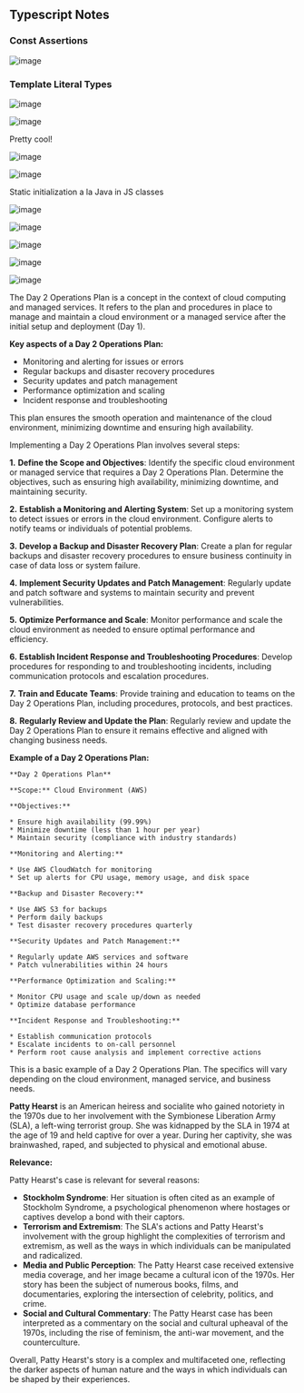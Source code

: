 ## Typescript Notes

### Const Assertions

![image](https://github.com/user-attachments/assets/6e06222e-1549-4544-8c0f-f46556166e97)

### Template Literal Types


![image](https://github.com/user-attachments/assets/699e1123-f007-4960-87d7-62499a2719e9)


![image](https://github.com/user-attachments/assets/484b7c5b-6c99-43e0-80c5-ea48df29c5a5)

Pretty cool!

![image](https://github.com/user-attachments/assets/02d49d79-b87c-48b1-bd78-d647f2304771)

![image](https://github.com/user-attachments/assets/8092df4b-9f8d-4829-aeb2-2a0a9e368c76)

Static initialization a la Java in JS classes

![image](https://github.com/user-attachments/assets/243471db-945f-44e7-a35f-77837a293ddb)

![image](https://github.com/user-attachments/assets/6ddb910b-0ce3-47ff-8ea1-7b5c8f4ee346)

![image](https://github.com/user-attachments/assets/d0f6b755-1760-4a09-8dde-154f7dfa821f)


![image](https://github.com/user-attachments/assets/7275a009-4454-41b2-b188-fd17d623401b)

![image](https://github.com/user-attachments/assets/b87bc310-8fa5-4b8f-9606-c441db46dfa6)

The Day 2 Operations Plan is a concept in the context of cloud computing and managed services. It refers to the plan and procedures in place to manage and maintain a cloud environment or a managed service after the initial setup and deployment (Day 1).

**Key aspects of a Day 2 Operations Plan:**

* Monitoring and alerting for issues or errors
* Regular backups and disaster recovery procedures
* Security updates and patch management
* Performance optimization and scaling
* Incident response and troubleshooting

This plan ensures the smooth operation and maintenance of the cloud environment, minimizing downtime and ensuring high availability. 

Implementing a Day 2 Operations Plan involves several steps:

**1.** **Define the Scope and Objectives**: Identify the specific cloud environment or managed service that requires a Day 2 Operations Plan. Determine the objectives, such as ensuring high availability, minimizing downtime, and maintaining security.

**2.** **Establish a Monitoring and Alerting System**: Set up a monitoring system to detect issues or errors in the cloud environment. Configure alerts to notify teams or individuals of potential problems.

**3.** **Develop a Backup and Disaster Recovery Plan**: Create a plan for regular backups and disaster recovery procedures to ensure business continuity in case of data loss or system failure.

**4.** **Implement Security Updates and Patch Management**: Regularly update and patch software and systems to maintain security and prevent vulnerabilities.

**5.** **Optimize Performance and Scale**: Monitor performance and scale the cloud environment as needed to ensure optimal performance and efficiency.

**6.** **Establish Incident Response and Troubleshooting Procedures**: Develop procedures for responding to and troubleshooting incidents, including communication protocols and escalation procedures.

**7.** **Train and Educate Teams**: Provide training and education to teams on the Day 2 Operations Plan, including procedures, protocols, and best practices.

**8.** **Regularly Review and Update the Plan**: Regularly review and update the Day 2 Operations Plan to ensure it remains effective and aligned with changing business needs.

**Example of a Day 2 Operations Plan:**

```text
**Day 2 Operations Plan**

**Scope:** Cloud Environment (AWS)

**Objectives:**

* Ensure high availability (99.99%)
* Minimize downtime (less than 1 hour per year)
* Maintain security (compliance with industry standards)

**Monitoring and Alerting:**

* Use AWS CloudWatch for monitoring
* Set up alerts for CPU usage, memory usage, and disk space

**Backup and Disaster Recovery:**

* Use AWS S3 for backups
* Perform daily backups
* Test disaster recovery procedures quarterly

**Security Updates and Patch Management:**

* Regularly update AWS services and software
* Patch vulnerabilities within 24 hours

**Performance Optimization and Scaling:**

* Monitor CPU usage and scale up/down as needed
* Optimize database performance

**Incident Response and Troubleshooting:**

* Establish communication protocols
* Escalate incidents to on-call personnel
* Perform root cause analysis and implement corrective actions
```

This is a basic example of a Day 2 Operations Plan. The specifics will vary depending on the cloud environment, managed service, and business needs.



**Patty Hearst** is an American heiress and socialite who gained notoriety in the 1970s due to her involvement with the Symbionese Liberation Army (SLA), a left-wing terrorist group. She was kidnapped by the SLA in 1974 at the age of 19 and held captive for over a year. During her captivity, she was brainwashed, raped, and subjected to physical and emotional abuse.

**Relevance:**

Patty Hearst's case is relevant for several reasons:

*   **Stockholm Syndrome**: Her situation is often cited as an example of Stockholm Syndrome, a psychological phenomenon where hostages or captives develop a bond with their captors.
*   **Terrorism and Extremism**: The SLA's actions and Patty Hearst's involvement with the group highlight the complexities of terrorism and extremism, as well as the ways in which individuals can be manipulated and radicalized.
*   **Media and Public Perception**: The Patty Hearst case received extensive media coverage, and her image became a cultural icon of the 1970s. Her story has been the subject of numerous books, films, and documentaries, exploring the intersection of celebrity, politics, and crime.
*   **Social and Cultural Commentary**: The Patty Hearst case has been interpreted as a commentary on the social and cultural upheaval of the 1970s, including the rise of feminism, the anti-war movement, and the counterculture.

Overall, Patty Hearst's story is a complex and multifaceted one, reflecting the darker aspects of human nature and the ways in which individuals can be shaped by their experiences.









